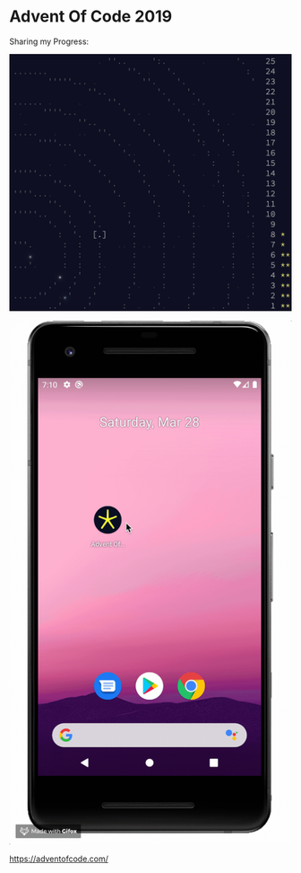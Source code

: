 # Advent Of Code 2019

Sharing my Progress:

![Progress](./demo/progress.png)

![app demo](./demo/app_demo.gif)


https://adventofcode.com/
